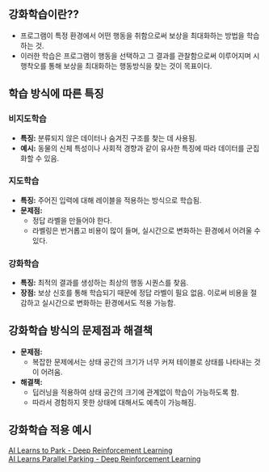 ## 강화학습이란??

- 프로그램이 특정 환경에서 어떤 행동을 취함으로써 보상을 최대화하는 방법을 학습하는 것. 
- 이러한 학습은 프로그램이 행동을 선택하고 그 결과를 관찰함으로써 이루어지며 시행착오를 통해 보상을 최대화하는 행동방식을 찾는 것이 목표이다.

## 학습 방식에 따른 특징

### 비지도학습
- **특징:** 분류되지 않은 데이터나 숨겨진 구조를 찾는 데 사용됨.
- **예시:** 동물의 신체 특성이나 사회적 경향과 같이 유사한 특징에 따라 데이터를 군집화할 수 있음.

### 지도학습
- **특징:** 주어진 입력에 대해 레이블을 적용하는 방식으로 학습됨.
- **문제점:**
  - 정답 라벨을 만들어야 한다.
  - 라벨링은 번거롭고 비용이 많이 들며, 실시간으로 변화하는 환경에서 어려울 수 있다.

### 강화학습
- **특징:** 최적의 결과를 생성하는 최상의 행동 시퀀스를 찾음.
- **장점:** 보상 신호를 통해 학습되기 때문에 정답 라벨이 필요 없음. 이로써 비용을 절감하고 실시간으로 변화하는 환경에서도 적용 가능함.

## 강화학습 방식의 문제점과 해결책

- **문제점:**
  - 복잡한 문제에서는 상태 공간의 크기가 너무 커져 테이블로 상태를 나타내는 것이 어려움.
- **해결책:**
  - 딥러닝을 적용하여 상태 공간의 크기에 관계없이 학습이 가능하도록 함.
  - 따라서 경험하지 못한 상태에 대해서도 예측이 가능해짐.

## 강화학습 적용 예시
[AI Learns to Park - Deep Reinforcement Learning](https://youtu.be/VMp6pq6_QjI?si=fKTz2nvY67-zLYeG) <br>
[AI Learns Parallel Parking - Deep Reinforcement Learning](https://youtu.be/MlFZjLkEIEw?si=PvT05yPy-A6ctv8-)
